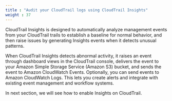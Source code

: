 ```yaml
---
title : "Audit your CloudTrail logs using CloudTrail Insights"
weight : 37
---
```


CloudTrail Insights is designed to automatically analyze management events from your CloudTrail trails to establish a baseline for normal behavior, and then raise issues by generating Insights events when it detects unusual patterns.  

When CloudTrail Insights detects abnormal activity, it raises an event through dashboard views in the CloudTrail console, delivers the event to your Amazon Simple Storage Service (Amazon S3) bucket, and sends the event to Amazon CloudWatch Events. Optionally, you can send events to Amazon CloudWatch Logs. This lets you create alerts and integrate with existing event management and workflow systems.  

In next section, we will see how to enable Insights on CloudTrail.
